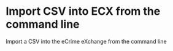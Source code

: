 # Import CSV into ECX from the command line
Import a CSV into the eCrime eXchange from the command line
